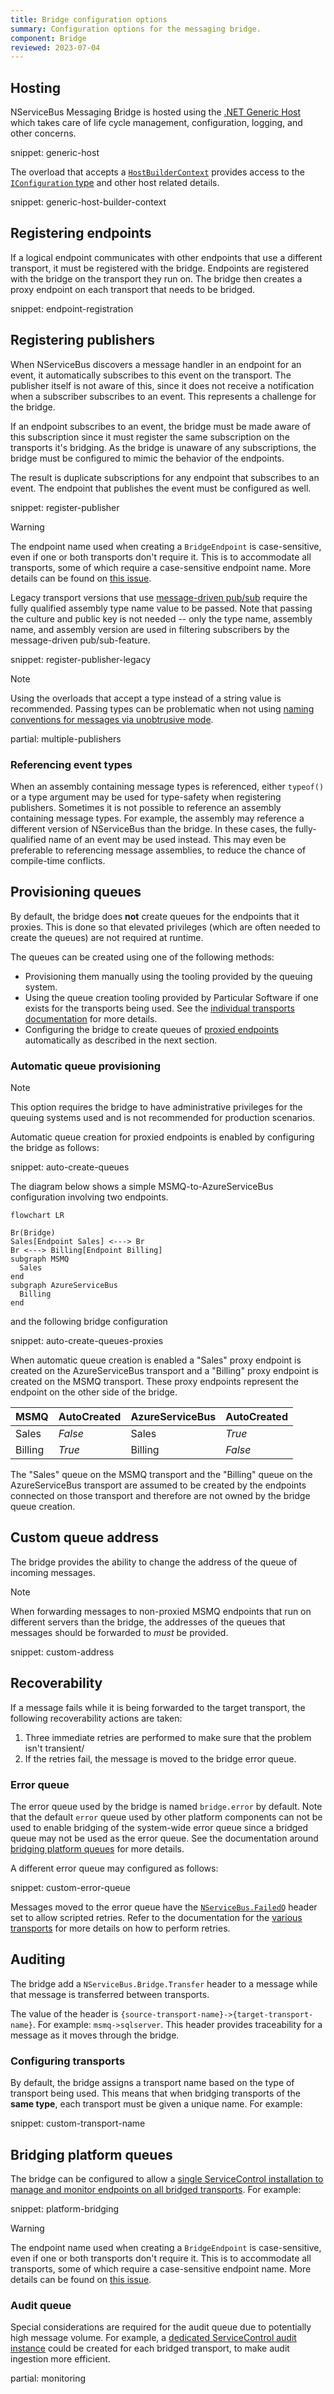 ```yaml
---
title: Bridge configuration options
summary: Configuration options for the messaging bridge.
component: Bridge
reviewed: 2023-07-04
---
```


## Hosting

NServiceBus Messaging Bridge is hosted using the [.NET Generic Host](https://docs.microsoft.com/en-us/dotnet/core/extensions/generic-host) which takes care of life cycle management, configuration, logging, and other concerns.

snippet: generic-host

The overload that accepts a [`HostBuilderContext`](https://docs.microsoft.com/en-us/dotnet/api/microsoft.extensions.hosting.hostbuildercontext) provides access to the [`IConfiguration` type](https://docs.microsoft.com/en-us/dotnet/core/extensions/configuration) and other host related details.

snippet: generic-host-builder-context

## Registering endpoints

If a logical endpoint communicates with other endpoints that use a different transport, it must be registered with the bridge. Endpoints are registered with the bridge on the transport they run on. The bridge then creates a proxy endpoint on each transport that needs to be bridged.

snippet: endpoint-registration

## Registering publishers

When NServiceBus discovers a message handler in an endpoint for an event, it automatically subscribes to this event on the transport. The publisher itself is not aware of this, since it does not receive a notification when a subscriber subscribes to an event. This represents a challenge for the bridge.

If an endpoint subscribes to an event, the bridge must be made aware of this subscription since it must register the same subscription on the transports it's bridging. As the bridge is unaware of any subscriptions, the bridge must be configured to mimic the behavior of the endpoints.

The result is duplicate subscriptions for any endpoint that subscribes to an event. The endpoint that publishes the event must be configured as well.

snippet: register-publisher

> [!WARNING]
> The endpoint name used when creating a `BridgeEndpoint` is case-sensitive, even if one or both transports don't require it. This is to accommodate all transports, some of which require a case-sensitive endpoint name. More details can be found on [this issue](https://github.com/Particular/NServiceBus.MessagingBridge/issues/175).

Legacy transport versions that use [message-driven pub/sub](/nservicebus/messaging/publish-subscribe/#mechanics-message-driven-persistence-based) require the fully qualified assembly type name value to be passed. Note that passing the culture and public key is not needed -- only the type name, assembly name, and assembly version are used in filtering subscribers by the message-driven pub/sub-feature.

snippet: register-publisher-legacy

> [!NOTE]
> Using the overloads that accept a type instead of a string value is recommended. Passing types can be problematic when not using [naming conventions for messages via unobtrusive mode](/nservicebus/messaging/conventions.md).

partial: multiple-publishers

### Referencing event types

When an assembly containing message types is referenced, either `typeof()` or a type argument may be used for type-safety when registering publishers. Sometimes it is not possible to reference an assembly containing message types. For example, the assembly may reference a different version of NServiceBus than the bridge. In these cases, the fully-qualified name of an event may be used instead. This may even be preferable to referencing message assemblies, to reduce the chance of compile-time conflicts.

## Provisioning queues

By default, the bridge does **not** create queues for the endpoints that it proxies. This is done so that elevated privileges (which are often needed to create the queues) are not required at runtime.

The queues can be created using one of the following methods:

- Provisioning them manually using the tooling provided by the queuing system.
- Using the queue creation tooling provided by Particular Software if one exists for the transports being used. See the [individual transports documentation](/transports/) for more details.
- Configuring the bridge to create queues of [proxied endpoints](/nservicebus/bridge/configuration.md#registering-endpoints) automatically as described in the next section.

### Automatic queue provisioning

> [!NOTE]
> This option requires the bridge to have administrative privileges for the queuing systems used and is not recommended for production scenarios.

Automatic queue creation for proxied endpoints is enabled by configuring the bridge as follows:

snippet: auto-create-queues

The diagram below shows a simple MSMQ-to-AzureServiceBus configuration involving two endpoints.

```mermaid
flowchart LR

Br(Bridge)
Sales[Endpoint Sales] <---> Br
Br <---> Billing[Endpoint Billing]
subgraph MSMQ
  Sales
end
subgraph AzureServiceBus
  Billing
end
```

and the following bridge configuration

snippet: auto-create-queues-proxies

When automatic queue creation is enabled a "Sales" proxy endpoint is created on the AzureServiceBus transport and a "Billing" proxy endpoint is created on the MSMQ transport. These proxy endpoints represent the endpoint on the other side of the bridge.

| MSMQ | AutoCreated | AzureServiceBus | AutoCreated |
|---|---|---|---|
| Sales | _False_ | Sales | _True_ |
| Billing | _True_ | Billing | _False_ |

The "Sales" queue on the MSMQ transport and the "Billing" queue on the AzureServiceBus transport are assumed to be created by the endpoints connected on those transport and therefore are not owned by the bridge queue creation.

## Custom queue address

The bridge provides the ability to change the address of the queue of incoming messages.

> [!NOTE]
> When forwarding messages to non-proxied MSMQ endpoints that run on different servers than the bridge, the addresses of the queues that messages should be forwarded to _must_ be provided.

snippet: custom-address

## Recoverability

If a message fails while it is being forwarded to the target transport, the following recoverability actions are taken:

1. Three immediate retries are performed to make sure that the problem isn't transient/
1. If the retries fail, the message is moved to the bridge error queue.

### Error queue

The error queue used by the bridge is named `bridge.error` by default. Note that the default `error` queue used by other platform components can not be used to enable bridging of the system-wide error queue since a bridged queue may not be used as the error queue. See the documentation around [bridging platform queues](#bridging-platform-queues) for more details.

A different error queue may configured as follows:

snippet: custom-error-queue

Messages moved to the error queue have the [`NServiceBus.FailedQ`](/nservicebus/messaging/headers.md#error-forwarding-headers-nservicebus-failedq) header set to allow scripted retries. Refer to the documentation for the [various transports](/transports) for more details on how to perform retries.

## Auditing

The bridge add a `NServiceBus.Bridge.Transfer` header to a message while that message is transferred between transports.

The value of the header is `{source-transport-name}->{target-transport-name}`. For example: `msmq->sqlserver`. This header provides traceability for a message as it moves through the bridge.

### Configuring transports

By default, the bridge assigns a transport name based on the type of transport being used. This means that when bridging transports of the **same type**, each transport must be given a unique name. For example:

snippet: custom-transport-name

## Bridging platform queues

The bridge can be configured to allow a [single ServiceControl installation to manage and monitor endpoints on all bridged transports](/servicecontrol/servicecontrol-instances/remotes.md#overview-multi-transport-deployments). For example:

snippet: platform-bridging

> [!WARNING]
> The endpoint name used when creating a `BridgeEndpoint` is case-sensitive, even if one or both transports don't require it. This is to accommodate all transports, some of which require a case-sensitive endpoint name. More details can be found on [this issue](https://github.com/Particular/NServiceBus.MessagingBridge/issues/175).

### Audit queue

Special considerations are required for the audit queue due to potentially high message volume. For example, a [dedicated ServiceControl audit instance](/servicecontrol/audit-instances/) could be created for each bridged transport, to make audit ingestion more efficient.

partial: monitoring




